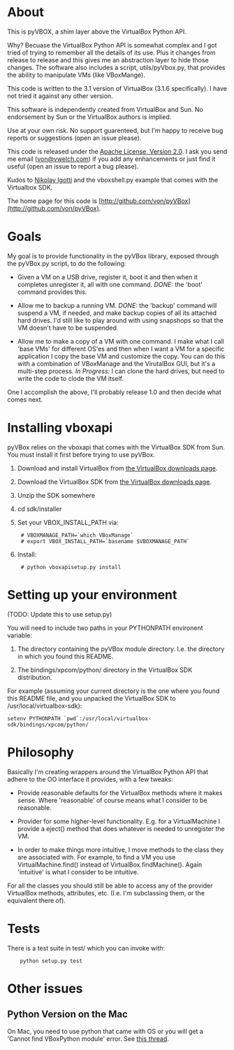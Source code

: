 # About

This is pyVBOX, a shim layer above the VirtualBox Python API.

Why? Becuase the VirtualBox Python API is somewhat complex and I got
tried of trying to remember all the details of its use. Plus it
changes from release to release and this gives me an abstraction layer
to hide those changes. The software also includes a script,
utils/pyVbox.py, that provides the ability to manipulate VMs (like
VBoxMange).

This code is written to the 3.1 version of VirtualBox (3.1.6
specifically). I have not tried it against any other version.

This software is independently created from VirtualBox and Sun. No
endorsement by Sun or the VirtualBox authors is implied.

Use at your own risk. No support guarenteed, but I'm happy to receive
bug reports or suggestions (open an issue please).

This code is released under the [Apache License, Version
2.0](http://www.apache.org/licenses/LICENSE-2.0.html). I ask you send
me email (von@vwelch.com) if you add any enhancements or just find it
useful (open an issue to report a bug please).

Kudos to [Nikolay Igotti](http://blogs.sun.com/nike/entry/python_api_to_the_virtualbox)
and the vboxshell.py example that comes with the Virtualbox SDK.

The home page for this code is [http://github.com/von/pyVBox](http://github.com/von/pyVBox).

# Goals

 My goal is to provide functionality in the pyVBox library, exposed
through the pyVBox.py script, to do the following:

* Given a VM on a USB drive, register it, boot it and then when it
completes unregister it, all with one command. *DONE:* the 'boot'
command provides this.

* Allow me to backup a running VM. *DONE:* the 'backup' command will
suspend a VM, if needed, and make backup copies of all its attached
hard drives. I'd still like to play around with using snapshops so
that the VM doesn't have to be suspended.

* Allow me to make a copy of a VM with one command. I make what I call
'base VMs' for different OS'es and then when I want a VM for a
specific application I copy the base VM and customize the copy. You
can do this with a combination of VBoxManage and the VirutalBox GUI,
but it's a multi-step process. *In Progress:* I can clone the hard
drives, but need to write the code to clode the VM itself.

One I accomplish the above, I'll probably release 1.0 and then decide
what comes next.

# Installing vboxapi

pyVBox relies on the vboxapi that comes with the VirtualBox SDK from
Sun. You must install it first before trying to use pyVBox.

1. Download and install VirtualBox from [the VirtualBox downloads page](http://www.virtualbox.org/wiki/Downloads).

1. Download the VirtualBox SDK from [the VirtualBox downloads page](http://www.virtualbox.org/wiki/Downloads).

1. Unzip the SDK somewhere

1. cd sdk/installer

1. Set your VBOX_INSTALL_PATH via:

        # VBOXMANAGE_PATH=`which VBoxManage`
        # export VBOX_INSTALL_PATH=`basename $VBOXMANAGE_PATH`

1. Install:

        # python vboxapisetup.py install

# Setting up your environment

(TODO: Update this to use setup.py)

You will need to include two paths in your PYTHONPATH environent variable:

1. The directory containing the pyVBox module directory. I.e. the
directory in which you found this README.

1. The bindings/xpcom/python/ directory in the VirtualBox SDK distribution. 

For example (assuming your current directory is the one where you
found this README file, and you unpacked the VirtualBox SDK to
/usr/local/virtualbox-sdk):

    setenv PYTHONPATH `pwd`:/usr/local/virtualbox-sdk/bindings/xpcom/python/

# Philosophy

Basically I'm creating wrappers around the VirtualBox Python API that adhere to the OO interface it provides, with a few tweaks:

* Provide reasonable defaults for the VirtualBox methods where it
makes sense. Where 'reasonable' of course means what I consider to be
reasonable.

* Provider for some higher-level functionality. E.g. for a
VirtualMachine I provide a eject() method that does whatever is needed
to unregister the VM.

* In order to make things more intuitive, I move methods to the class
they are associated with. For example, to find a VM you use
VirtualMachine.find() instead of VirtualBox.findMachine(). Again
'intuitive' is what I consider to be intuitive.

For all the classes you should still be able to access any of the
provider VirtualBox methods, attributes, etc. (I.e. I'm subclassing
them, or the equivalent there of).

# Tests

There is a test suite in test/ which you can invoke with:

        python setup.py test

# Other issues

## Python Version on the Mac

On Mac, you need to use python that came with OS or you will get a 'Cannot
find VBoxPython module' error. See [this thread](http://forums.virtualbox.org/viewtopic.php?f=8&t=18969).
